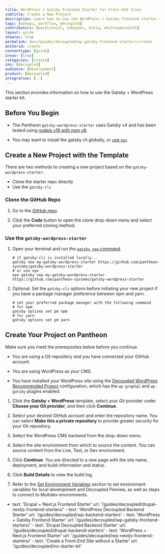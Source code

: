 ```yaml
---
title: WordPress + Gatsby Frontend Starter for Front-End Sites
subtitle: Create a New Project
description: Learn how to use the WordPress + Gatsby frontend starter to create a new project.
tags: [webops, workflow, decoupled]
contributors: [backlineint, cobypear, hckia, whitneymeredith]
layout: guide
showtoc: true
permalink: docs/guides/decoupled/wp-gatsby-frontend-starters/create
anchorid: create
contenttype: [guide]
innav: [true]
categories: [create]
cms: [decoupled]
audience: [development]
product: [decoupled]
integration: [--]
---
```


This section provides information on how to use the Gatsby + WordPress starter kit.

## Before You Begin

- The Pantheon `gatsby-wordpress-starter` uses Gatsby v4 and has been tested using [nodejs v16 with npm v8](https://nodejs.org/en/download/).

- You may want to install the gatsby cli globally, or [use `npx`](https://www.npmjs.com/package/npx)

## Create a New Project with the Template

There are two methods to creating a new project based on the
`gatsby-wordpress-starter`:

- Clone the starter repo directly
- Use the `gatsby-cli`

### Clone the GitHub Repo

1. Go to the [GitHub repo](https://github.com/pantheon-systems/gatsby-wordpress-starter).

1. Click the **Code** button to open the clone drop-down menu and select your preferred cloning method.

### Use the `gatsby-wordpress-starter`

1. Open your terminal and run the [`gatsby new` command](https://www.gatsbyjs.com/docs/reference/gatsby-cli/#creating-a-site-from-a-starter).

    ```shell
    # if gatsby-cli is installed locally...
    gatsby new my-gatsby-wordpress-starter https://github.com/pantheon-systems/gatsby-wordpress-starter
    # or use npx
    npx gatsby new my-gatsby-wordpress-starter https://github.com/pantheon-systems/gatsby-wordpress-starter
    ```

1. Optional. Set the `gatsby-cli` options before initiating your new project if you have a package manager preference between npm and yarn.

    ```shell
    # set your preferred package manager with the following command
    # for npm
    gatsby options set pm npm
    # for yarn
    gatsby options set pm yarn
    ```

<Partial file="decoupled-create-in-dashboard.md" />

## Create Your Project on Pantheon

Make sure you meet the prerequisites below before you continue.

* You are using a Git repository and you have connected your GitHub account.

* You are using WordPress as your CMS.

* You have installed your WordPress site using the [Decoupled WordPress Recommended Project](https://github.com/pantheon-upstreams/decoupled-wordpress-composer-managed) configuration, which has the `wp-graphql` and `wp-gatsby` plugins enabled.

1. Click the **Gatsby + WordPress** template, select your Git provider under **Choose your Git provider**, and then click **Continue**.

1. Select your desired GitHub account and enter the repository name. You can select **Make this a private repository** to provide greater security for your Git repository.

1. Select the WordPress CMS backend from the drop-down menu.

1. Select the site environment from which to source the content. You can source content from the Live, Test, or Dev environment.

1. Click **Continue**. You are directed to a new page with the site name, deployment, and build information and status.

1. Click **Build Details** to view the build log.

1. Refer to the [Set Environment Variables](/guides/decoupled/wp-gatsby-frontend-starters/environment-variables) section to set environment variables for local development and Decoupled Preview, as well as steps to connect to Multidev environments.

- text: 'Drupal + Next.js Frontend Starter'
          url: '/guides/decoupled/drupal-nextjs-frontend-starters/'
        - text: 'WordPress Decoupled Backend Starter'
          url: '/guides/decoupled/wp-backend-starters'
        - text: 'WordPress + Gatsby Frontend Starter'
          url: '/guides/decoupled/wp-gatsby-frontend-starters/'
        - text: 'Drupal Decoupled Backend Starter'
          url: '/guides/decoupled/drupal-backend-starters'
        - text: 'WordPress + Next.js Frontend Starter'
          url: '/guides/decoupled/wp-nextjs-frontend-starters/'
        - text: 'Create a Front-End Site without a Starter'
          url: '/guides/decoupled/no-starter-kit'
